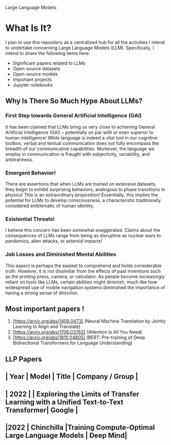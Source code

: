 Large Language Models
# What Is It?
I plan to use this repository as a centralized hub for all the activities I intend to undertake concerning Large Language Models (LLM). Specifically, I intend to share the following items here:

- Significant papers related to LLMs
- Open-source datasets
- Open-source models
- Important projects
- Jupyter notebooks


## Why Is There So Much Hype About LLMs?


### First Step towards General Artificial Intelligence (GAI)
It has been claimed that LLMs bring us very close to achieving General Artificial Intelligence (GAI) – potentially on par with or even superior to human intelligence! While language is indeed a vital tool in our cognitive toolbox, verbal and textual communication does not fully encompass the breadth of our communicative capabilities. Moreover, the language we employ in communication is fraught with subjectivity, variability, and arbitrariness.

### Emergent Behavior!
There are assertions that when LLMs are trained on extensive datasets, they begin to exhibit surprising behaviors, analogous to phase transitions in physics! This is an extraordinary proposition! Essentially, this implies the potential for LLMs to develop consciousness, a characteristic traditionally considered emblematic of human identity.

### Existential Threats!
I believe this concern has been somewhat exaggerated. Claims about the consequences of LLMs range from being as disruptive as nuclear wars to pandemics, alien attacks, or asteroid impacts!

### Job Losses and Diminished Mental Abilities
This aspect is perhaps the easiest to comprehend and holds considerable truth. However, it is not dissimilar from the effects of past inventions such as the printing press, camera, or calculator. As people become increasingly reliant on tools like LLMs, certain abilities might diminish, much like how widespread use of mobile navigation systems diminished the importance of having a strong sense of direction.


## Most important papers !

1. [https://arxiv.org/abs/1409.0473] (Neural Machine Translation by Jointly Learning to Align and Translate)
2. [https://arxiv.org/abs/1706.03762] (Attention Is All You Need)
3. [https://arxiv.org/abs/1810.04805] (BERT: Pre-training of Deep Bidirectional Transformers for Language Understanding)


## LLP Papers 

| Year | Model | Title | Company / Group  |
-----------------------------------
| 2022 |   |  Exploring the Limits of Transfer Learning with a Unified Text-to-Text Transformer| Google |
-----------------------------------------------------------------------------------------------------
|2022  | Chinchilla  |Training Compute-Optimal Large Language Models | Deep Mind| 
-----------------------------------------------------------------------------------





